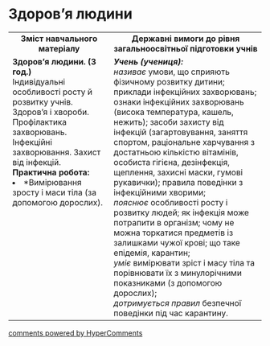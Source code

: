 <div id="hypercomments_widget" class="js-hypercomments-widget invisible"></div>

Здоров’я людини
=============================================

<table>
  <tr>
    <td width="40%" align="center"><b>Зміст навчального матеріалу<b></td>
    <td width="60%" align="center"><b>Державні вимоги до рівня загальноосвітньої підготовки учнів</b></td>
  </tr>
  <tr>
    <td width="40%" style="vertical-align:top !important;">
    <b>Здоров’я людини. (3 год.)</b><br>
    Індивідуальні особливості росту й розвитку учнів.<br>
    Здоров’я і хвороби. Профілактика захворювань.<br>
    Інфекційні захворювання. Захист від інфекцій.<br>
    <b>Практична робота:</b>
    <li>
    *Вимірювання зросту і маси тіла (за допомогою дорослих).
    </li>
    </td>
    <td width="60%" style="vertical-align:top !important;">
    <i><b>Учень (учениця):</b></i><br>
    <i>називає</i> умови, що сприяють фізичному розвитку дитини; приклади інфекційних захворювань; ознаки інфекційних захворювань (висока температура, кашель, нежить); засоби захисту від інфекцій (загартовування, заняття спортом, раціональне харчування з достатньою кількістю вітамінів, особиста гігієна, дезінфекція, щеплення, захисні маски, гумові рукавички); правила поведінки з інфекційними хворими;<br>
    <i>пояснює</i> особливості росту і розвитку людей; як інфекція може потрапити в організм; чому не можна торкатися предметів із залишками чужої крові; що таке епідемія, карантин;<br>
    <i>уміє</i> вимірювати зріст і масу тіла та порівнювати їх з минулорічними показниками (з допомогою дорослих);<br>
    <i>дотримується правил</i> безпечної поведінки під час карантину.<br>
	</td>
  </tr>
</table>

<div class="js-hypercomments-container">
<a href="http://hypercomments.com" class="hc-link" title="comments widget">comments powered by HyperComments</a>
</div>